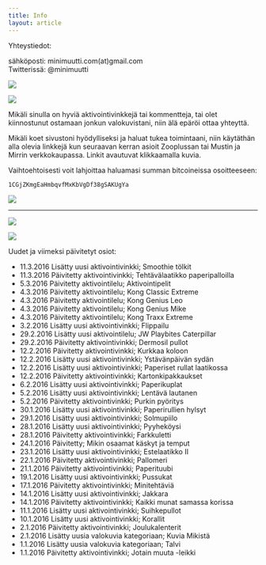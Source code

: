 ```yaml
---
title: Info
layout: article
---
```


Yhteystiedot:

sähköposti: minimuutti.com(at)gmail.com<br/>
Twitterissä: @minimuutti

[![](https://dl.dropboxusercontent.com/sh/ea1wtnz7z734o12/AADN3gQnG6WMsOFYQTpumxJda/muut/Twitter%20logo_40.jpg)](https://twitter.com/minimuutti)

![](https://lh3.googleusercontent.com/rUi_U-5Iu5bgA0h60ykYVrw8kV3k10DMccmLkt_t2Vs=w245)

Mikäli sinulla on hyviä aktivointivinkkejä tai kommentteja, tai olet kiinnostunut ostamaan jonkun valokuvistani, niin älä epäröi ottaa yhteyttä.

Mikäli koet sivustoni hyödylliseksi ja haluat tukea toimintaani, niin käytäthän alla olevia linkkejä kun seuraavan kerran asioit Zooplussan tai Mustin ja Mirrin verkkokaupassa. Linkit avautuvat klikkaamalla kuvia.

Vaihtoehtoisesti voit lahjoittaa haluamasi summan bitcoineissa osoitteeseen:

	1CGjZKmgEaHmbqvfMxKbVgDf38gSAKUgYa

![](https://dl.dropboxusercontent.com/sh/ea1wtnz7z734o12/AABJ4id2qnwExeeaa1empjHfa/muut/matkassa%20mukana.jpg)

---

[![](https://lh3.googleusercontent.com/MKwfsbFq7uu2wQQcpBMKzbeTWG_X6GHIw91FFzQ2LGw=w447)](http://clk.tradedoubler.com/click?p(210840)a(2526211)g(19927404)url(http://www.zooplus.fi/))

[![](https://lh3.googleusercontent.com/UZD-YzdoKAGryUkQuoqAk57k_KeHYAZov20i14umJcM=w447)](http://clk.tradedoubler.com/click?p(240480)a(2526211)g(21401374)url(https://www.mustijamirri.fi/))

Uudet ja viimeksi päivitetyt osiot:

* 11.3.2016 Lisätty uusi aktivointivinkki; Smoothie tölkit
* 11.3.2016 Päivitetty aktivointivinkki; Tehtävälaatikko paperipalloilla
* 5.3.2016 Päivitetty aktivointilelu; Aktivointipelit
* 4.3.2016 Päivitetty aktivointilelu; Kong Classic Extreme
* 4.3.2016 Päivitetty aktivointilelu; Kong Genius Leo
* 4.3.2016 Päivitetty aktivointilelu; Kong Genius Mike
* 4.3.2016 Päivitetty aktivointilelu; Kong Traxx Extreme
* 3.2.2016 Lisätty uusi aktivointivinkki; Flippailu
* 29.2.2016 Lisätty uusi aktivointilelu; JW Playbites Caterpillar
* 29.2.2016 Päivitetty aktivointivinkki; Dermosil pullot
* 12.2.2016 Päivitetty aktivointivinkki; Kurkkaa koloon
* 12.2.2016 Lisätty uusi aktivointivinkki; Ystävänpäivän sydän
* 12.2.2016 Lisätty uusi aktivointivinkki; Paperiset rullat laatikossa
* 12.2.2016 Päivitetty aktivointivinkki; Kartonkipakkaukset
* 6.2.2016 Lisätty uusi aktivointivinkki; Paperikuplat
* 5.2.2016 Lisätty uusi aktivointivinkki; Lentävä lautanen
* 5.2.2016 Päivitetty aktivointivinkki; Purkin pyöritys
* 30.1.2016 Lisätty uusi aktivointivinkki; Paperirullien hylsyt
* 29.1.2016 Lisätty uusi aktivointivinkki; Solmupiilo
* 28.1.2016 Lisätty uusi aktivointivinkki; Pyyheköysi
* 28.1.2016 Päivitetty aktivointivinkki; Farkkuletti
* 24.1.2016 Päivitetty; Mikin osaamat käskyt ja temput
* 23.1.2016 Lisätty uusi aktivointivinkki; Estelaatikko II
* 22.1.2016 Päivitetty aktivointivinkki; Pallomeri
* 21.1.2016 Päivitetty aktivointivinkki; Paperituubi
* 19.1.2016 Lisätty uusi aktivointivinkki; Pussukat
* 17.1.2016 Päivitetty aktivointivinkki; Minitehtäviä
* 14.1.2016 Lisätty uusi aktivointivinkki; Jakkara
* 14.1.2016 Päivitetty aktivointivinkki; Kaikki munat samassa korissa
* 11.1.2016 Lisätty uusi aktivointivinkki; Suihkepullot
* 10.1.2016 Lisätty uusi aktivointivinkki; Korallit
* 2.1.2016 Päivitetty aktivointivinkki; Joulukalenterit
* 2.1.2016 Lisätty uusia valokuvia kategoriaan; Kuvia Mikistä
* 1.1.2016 Lisätty uusia valokuvia kategoriaan; Talvi
* 1.1.2016 Päivitetty aktivointivinkki; Jotain muuta -leikki
